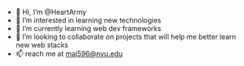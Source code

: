 - 👋 Hi, I’m @HeartArmy
- 👀 I’m interested in learning new technologies
- 🌱 I’m currently learning web dev frameworks
- 💞️ I’m looking to collaborate on projects that will help me better learn new web stacks
- 📫 reach me at maj596@nyu.edu

<!---
HeartArmy/HeartArmy is a ✨ special ✨ repository because its `README.md` (this file) appears on your GitHub profile.
You can click the Preview link to take a look at your changes.
--->
